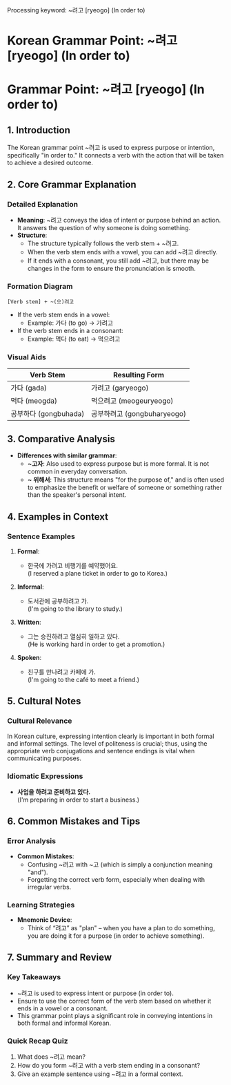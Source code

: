 Processing keyword: ~려고 [ryeogo] (In order to)
# Korean Grammar Point: ~려고 [ryeogo] (In order to)
# Grammar Point: ~려고 [ryeogo] (In order to)
## 1. Introduction
The Korean grammar point ~려고 is used to express purpose or intention, specifically "in order to." It connects a verb with the action that will be taken to achieve a desired outcome.
## 2. Core Grammar Explanation
### Detailed Explanation
- **Meaning**: ~려고 conveys the idea of intent or purpose behind an action. It answers the question of why someone is doing something.
- **Structure**: 
  - The structure typically follows the verb stem + ~려고.
  - When the verb stem ends with a vowel, you can add ~려고 directly. 
  - If it ends with a consonant, you still add ~려고, but there may be changes in the form to ensure the pronunciation is smooth.
### Formation Diagram
```plaintext
[Verb stem] + ~(으)려고
```
- If the verb stem ends in a vowel:
  - Example: 가다 (to go) → 가려고
- If the verb stem ends in a consonant:
  - Example: 먹다 (to eat) → 먹으려고
### Visual Aids
| Verb Stem        | Resulting Form    |
|------------------|------------------|
| 가다 (gada)      | 가려고 (garyeogo) |
| 먹다 (meogda)   | 먹으려고 (meogeuryeogo) |
| 공부하다 (gongbuhada) | 공부하려고 (gongbuharyeogo) |
## 3. Comparative Analysis
- **Differences with similar grammar**:
  - **~고자**: Also used to express purpose but is more formal. It is not common in everyday conversation.
  - **~ 위해서**: This structure means "for the purpose of," and is often used to emphasize the benefit or welfare of someone or something rather than the speaker's personal intent.
## 4. Examples in Context
### Sentence Examples
1. **Formal**: 
   - 한국에 가려고 비행기를 예약했어요.  
   (I reserved a plane ticket in order to go to Korea.)
   
2. **Informal**: 
   - 도서관에 공부하려고 가.  
   (I'm going to the library to study.)
   
3. **Written**: 
   - 그는 승진하려고 열심히 일하고 있다.  
   (He is working hard in order to get a promotion.)
   
4. **Spoken**: 
   - 친구를 만나려고 카페에 가.  
   (I'm going to the café to meet a friend.)
## 5. Cultural Notes
### Cultural Relevance
In Korean culture, expressing intention clearly is important in both formal and informal settings. The level of politeness is crucial; thus, using the appropriate verb conjugations and sentence endings is vital when communicating purposes.
### Idiomatic Expressions
- **사업을 하려고 준비하고 있다.**  
(I'm preparing in order to start a business.)
## 6. Common Mistakes and Tips
### Error Analysis
- **Common Mistakes**: 
  - Confusing ~려고 with ~고 (which is simply a conjunction meaning "and").
  - Forgetting the correct verb form, especially when dealing with irregular verbs.
### Learning Strategies
- **Mnemonic Device**: 
  - Think of “려고” as "plan" – when you have a plan to do something, you are doing it for a purpose (in order to achieve something).
## 7. Summary and Review
### Key Takeaways
- ~려고 is used to express intent or purpose (in order to).
- Ensure to use the correct form of the verb stem based on whether it ends in a vowel or a consonant.
- This grammar point plays a significant role in conveying intentions in both formal and informal Korean.
### Quick Recap Quiz
1. What does ~려고 mean?
2. How do you form ~려고 with a verb stem ending in a consonant?
3. Give an example sentence using ~려고 in a formal context.
